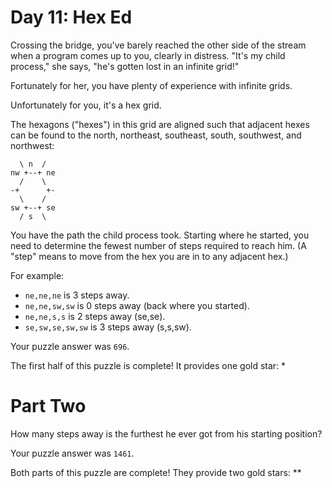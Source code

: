 Day 11: Hex Ed
==============
Crossing the bridge, you've barely reached the other side of the stream when a program comes up to you, clearly in distress. "It's my child process," she says, "he's gotten lost in an infinite grid!"

Fortunately for her, you have plenty of experience with infinite grids.

Unfortunately for you, it's a hex grid.

The hexagons ("hexes") in this grid are aligned such that adjacent hexes can be found to the north, northeast, southeast, south, southwest, and northwest:

```
  \ n  /
nw +--+ ne
  /    \
-+      +-
  \    /
sw +--+ se
  / s  \
```

You have the path the child process took. Starting where he started, you need to determine the fewest number of steps required to reach him. (A "step" means to move from the hex you are in to any adjacent hex.)

For example:

- `ne,ne,ne` is 3 steps away.
- `ne,ne,sw,sw` is 0 steps away (back where you started).
- `ne,ne,s,s` is 2 steps away (se,se).
- `se,sw,se,sw,sw` is 3 steps away (s,s,sw).

Your puzzle answer was `696`.

The first half of this puzzle is complete! It provides one gold star: *

Part Two
========
How many steps away is the furthest he ever got from his starting position?

Your puzzle answer was `1461`.

Both parts of this puzzle are complete! They provide two gold stars: **